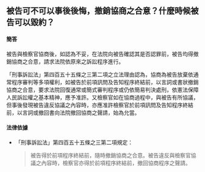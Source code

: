 ## 被告可不可以事後後悔，撤銷協商之合意？什麼時候被告可以毀約？

#### 簡答

被告與檢察官協商後，如認為不妥，在法院向被告確認其是否認罪前，被告均得撤銷協商之合意，請求法院依原來之訴訟程序進行。

「刑事訴訟法」第四百五十五條之三第二項之立法理由認為，協商為被告放棄依通常程序審判等多項權利，如被告於前項訊問及告知程序終結前，以言詞或書狀撤銷協商之合意，要求法院回復通常或簡式審判程序或仍依簡易判決處刑，依憲法保障人民訴訟權之基本精神，應予准許。又檢察官如在協商過程中，與被告有所協議，但事後發現被告違反協議之內容時，亦應准許檢察官於前項訊問及告知程序終結前，以言詞或撤回書向法院撤回協商之聲請，始為允當。

#### 法律依據

* 「刑事訴訟法」第四百五十五條之三第二項規定：

   > 被告得於前項程序終結前，隨時撤銷協商之合意。被告違反與檢察官協議之內容時，檢察官亦得於前項程序終結前，撤回協商程序之聲請。
